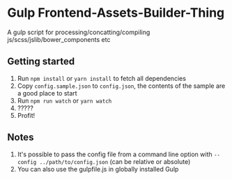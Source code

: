 # Gulp Frontend-Assets-Builder-Thing

A gulp script for processing/concatting/compiling js/scss/jslib/bower_components etc

## Getting started

1. Run `npm install` or `yarn install` to fetch all dependencies
2. Copy `config.sample.json` to `config.json`, the contents of the sample are a good place to start
4. Run `npm run watch` or `yarn watch` 
4. ?????
5. Profit!



## Notes

1. It's possible to pass the config file from a command line option with `--config ../path/to/config.json` (can be relative or absolute)
2. You can also use the gulpfile.js in globally installed Gulp
